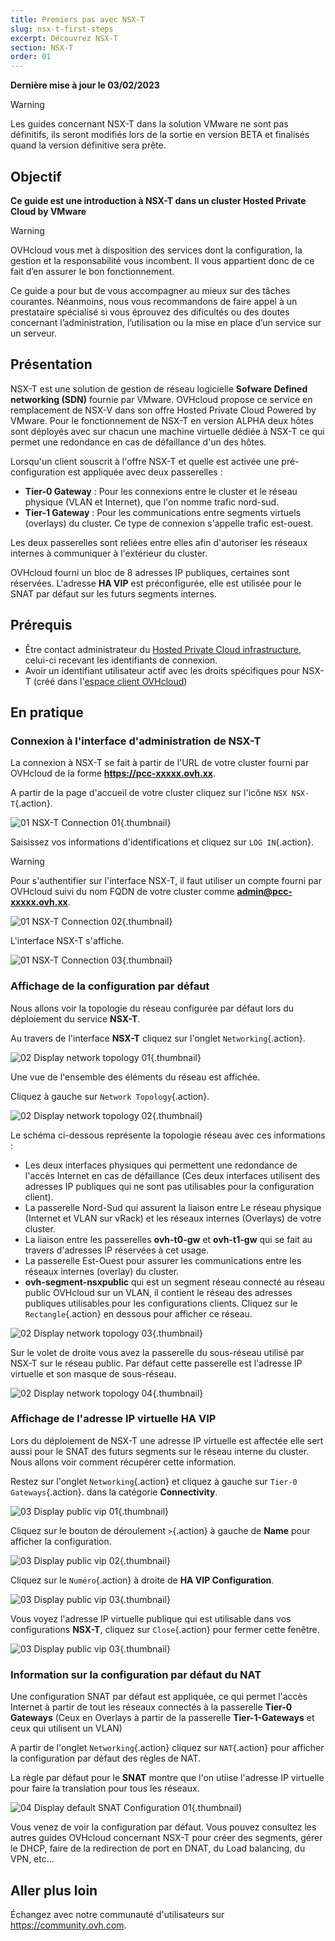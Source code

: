 ```yaml
---
title: Premiers pas avec NSX-T
slug: nsx-t-first-steps
excerpt: Découvrez NSX-T
section: NSX-T
order: 01
---
```


**Dernière mise à jour le 03/02/2023**

> [!warning]
> Les guides concernant NSX-T dans la solution VMware ne sont pas définitifs, ils seront modifiés lors de la sortie en version BETA et finalisés quand la version définitive sera prête. 
>

## Objectif

**Ce guide est une introduction à NSX-T dans un cluster Hosted Private Cloud by VMware**

> [!warning]
> OVHcloud vous met à disposition des services dont la configuration, la gestion et la responsabilité vous incombent. Il vous appartient donc de ce fait d’en assurer le bon fonctionnement.
>
> Ce guide a pour but de vous accompagner au mieux sur des tâches courantes. Néanmoins, nous vous recommandons de faire appel à un prestataire spécialisé si vous éprouvez des dificultés ou des doutes concernant l’administration, l’utilisation ou la mise en place d’un service sur un serveur.
>

## Présentation

NSX-T est une solution de gestion de réseau logicielle **Sofware Defined networking (SDN)** fournie par VMware. OVHcloud propose ce service en remplacement de NSX-V dans son offre Hosted Private Cloud Powered by VMware. Pour le fonctionnement de NSX-T en version ALPHA deux hôtes sont déployés avec sur chacun une machine virtuelle dédiée à NSX-T ce qui permet une redondance en cas de défaillance d'un des hôtes.

Lorsqu'un client souscrit à l'offre NSX-T et quelle est activée une pré-configuration est appliquée avec deux passerelles :

* **Tier-0 Gateway** : Pour les connexions entre le cluster et le réseau physique (VLAN et Internet), que l'on nomme trafic nord-sud.
* **Tier-1 Gateway** : Pour les communications entre segments virtuels (overlays) du cluster. Ce type de connexion s'appelle trafic est-ouest.

Les deux passerelles sont reliées entre elles afin d'autoriser les réseaux internes à communiquer à l'extérieur du cluster.

OVHcloud fourni un bloc de 8 adresses IP publiques, certaines sont réservées. L'adresse **HA VIP** est préconfigurée, elle est utilisée pour le SNAT par défaut sur les futurs segments internes.

## Prérequis

- Être contact administrateur du [Hosted Private Cloud infrastructure](https://www.ovhcloud.com/fr/enterprise/products/hosted-private-cloud/), celui-ci recevant les identifiants de connexion.
- Avoir un identifiant utilisateur actif avec les droits spécifiques pour NSX-T (créé dans l'[espace client OVHcloud](https://www.ovh.com/auth/?action=gotomanager&from=https://www.ovh.com/fr/&ovhSubsidiary=fr))

## En pratique

### Connexion à l'interface d'administration de NSX-T

La connexion à NSX-T se fait à partir de l'URL de votre cluster fourni par OVHcloud de la forme **https://pcc-xxxxx.ovh.xx**.

A partir de la page d'accueil de votre cluster cliquez sur l'icône `NSX NSX-T`{.action}.

![01 NSX-T Connection 01](images/01-nsxt-connection01.png){.thumbnail}

Saisissez vos informations d'identifications et cliquez sur `LOG IN`{.action}.

> [!warning]
> Pour s'authentifier sur l'interface NSX-T, il faut utiliser un compte fourni par OVHcloud suivi du nom FQDN de votre cluster comme **admin@pcc-xxxxx.ovh.xx**. 
>

![01 NSX-T Connection 02](images/01-nsxt-connection02.png){.thumbnail}

L'interface NSX-T s'affiche.

![01 NSX-T Connection 03](images/01-nsxt-connection03.png){.thumbnail}

### Affichage de la configuration par défaut

Nous allons voir la topologie du réseau configurée par défaut lors du déploiement du service **NSX-T**.

Au travers de l'interface **NSX-T** cliquez sur l'onglet `Networking`{.action}.

![02 Display network topology 01](images/02-display-network-topology01.png){.thumbnail}

Une vue de l'ensemble des éléments du réseau est affichée.

Cliquez à gauche sur `Network Topology`{.action}.

![02 Display network topology 02](images/02-display-network-topology02.png){.thumbnail}

Le schéma ci-dessous représente la topologie réseau avec ces informations  :

- Les deux interfaces physiques qui permettent une redondance de l'accès Internet en cas de défaillance (Ces deux interfaces utilisent des adresses IP publiques qui ne sont pas utilisables pour la configuration client).
- La passerelle Nord-Sud qui assurent la liaison entre Le réseau physique (Internet et VLAN sur vRack) et les réseaux internes (Overlays) de votre cluster.
- La liaison entre les passerelles **ovh-t0-gw** et **ovh-t1-gw** qui se fait au travers d'adresses IP réservées à cet usage.
- La passerelle Est-Ouest pour assurer les communications entre les réseaux internes (overlay) du cluster.
- **ovh-segment-nsxpublic** qui est un segment réseau connecté au réseau public OVHcloud sur un VLAN, il contient le réseau des adresses publiques utilisables pour les configurations clients. Cliquez sur le `Rectangle`{.action} en dessous pour afficher ce réseau.

![02 Display network topology 03](images/02-display-network-topology03.png){.thumbnail}

Sur le volet de droite vous avez la passerelle du sous-réseau utilisé par NSX-T sur le réseau public. Par défaut cette passerelle est l'adresse IP virtuelle et son masque de sous-réseau.

![02 Display network topology 04](images/02-display-network-topology04.png){.thumbnail}

### Affichage de l'adresse IP virtuelle **HA VIP**

Lors du déploiement de NSX-T une adresse IP virtuelle est affectée elle sert aussi pour le SNAT des futurs segments sur le réseau interne du cluster. Nous allons voir comment récupérer cette information. 

Restez sur l'onglet `Networking`{.action} et cliquez à gauche sur `Tier-0 Gateways`{.action}. dans la catégorie **Connectivity**.

![03 Display public vip 01](images/03-display-public-vip01.png){.thumbnail}

Cliquez sur le bouton de déroulement `>`{.action} à gauche de **Name** pour afficher la configuration.

![03 Display public vip 02](images/03-display-public-vip02.png){.thumbnail}

Cliquez sur le `Numéro`{.action} à droite de **HA VIP Configuration**.

![03 Display public vip 03](images/03-display-public-vip03.png){.thumbnail}

Vous voyez l'adresse IP virtuelle publique qui est utilisable dans vos configurations **NSX-T**, cliquez sur `Close`{.action} pour fermer cette fenêtre.

![03 Display public vip 03](images/03-display-public-vip04.png){.thumbnail}

### Information sur la configuration par défaut du NAT

Une configuration SNAT par défaut est appliquée, ce qui permet l'accès Internet à partir de tout les réseaux connectés à la passerelle **Tier-0 Gateways** (Ceux en Overlays à partir de la passerelle **Tier-1-Gateways** et ceux qui utilisent un VLAN)

A partir de l'onglet `Networking`{.action} cliquez sur `NAT`{.action} pour afficher la configuration par défaut des règles de NAT.

La règle par défaut pour le **SNAT** montre que l'on utiise l'adresse IP virtuelle pour faire la translation pour tous les réseaux.

![04 Display default SNAT Configuration 01](images/04-display-default-nat-configuration01.png){.thumbnail}

Vous venez de voir la configuration par défaut. Vous pouvez consultez les autres guides OVHcloud concernant NSX-T pour créer des segments, gérer le DHCP, faire de la redirection de port en DNAT, du Load balancing, du VPN, etc...

## Aller plus loin

Échangez avec notre communauté d'utilisateurs sur <https://community.ovh.com>.
